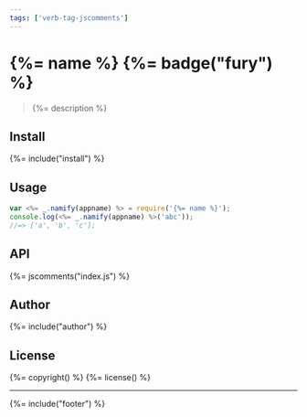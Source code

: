 ```yaml
---
tags: ['verb-tag-jscomments']
---
```

# {%= name %} {%= badge("fury") %}

> {%= description %}

## Install
{%= include("install") %}

## Usage

```js
var <%= _.namify(appname) %> = require('{%= name %}');
console.log(<%= _.namify(appname) %>('abc'));
//=> ['a', 'b', 'c'];
```

## API
{%= jscomments("index.js") %}

## Author
{%= include("author") %}

## License
{%= copyright() %}
{%= license() %}

***

{%= include("footer") %}
